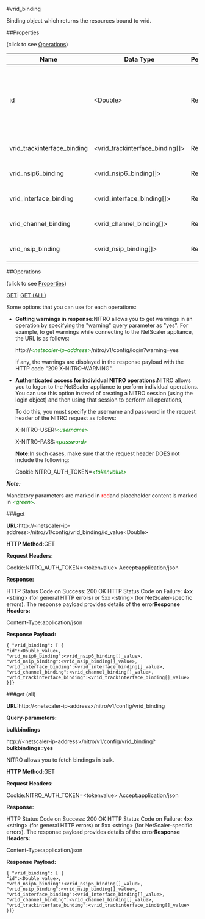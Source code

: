 #vrid_binding

Binding object which returns the resources bound to vrid.


##Properties 
<span>(click to see [Operations](#opera))</span>


<table><thead><tr><th>Name</th><th>Data Type</th><th>Permissions</th><th>Description</th></tr></thead><tbody><tr><td>id</td><td>&lt;Double></td><td>Read-write</td><td>Integer value that uniquely identifies the VMAC address.<br>Minimum value = 1<br>Maximum value = 255</td></tr><tr><td>vrid_trackinterface_binding</td><td>&lt;vrid_trackinterface_binding[]></td><td>Read-only</td><td>trackinterface that can be bound to vrid.</td></tr><tr><td>vrid_nsip6_binding</td><td>&lt;vrid_nsip6_binding[]></td><td>Read-only</td><td>nsip6 that can be bound to vrid.</td></tr><tr><td>vrid_interface_binding</td><td>&lt;vrid_interface_binding[]></td><td>Read-only</td><td>interface that can be bound to vrid.</td></tr><tr><td>vrid_channel_binding</td><td>&lt;vrid_channel_binding[]></td><td>Read-only</td><td>channel that can be bound to vrid.</td></tr><tr><td>vrid_nsip_binding</td><td>&lt;vrid_nsip_binding[]></td><td>Read-only</td><td>nsip that can be bound to vrid.</td></tr></tbody></table>
##Operations 
<span>(click to see [Properties](#prope))</span>


[GET]()| [GET (ALL)](#ge)


Some options that you can use for each operations:
<ul><li><p><b>Getting warnings in response:</b>NITRO allows you to get warnings in an operation by specifying the "warning" query parameter as "yes". For example, to get warnings while connecting to the NetScaler appliance, the URL is as follows:</p><p>http://<span style="color:green;font-style:italic;">&lt;netscaler-ip-address&gt;</span>/nitro/v1/config/login?warning=yes</p><p>If any, the warnings are displayed in the response payload with the HTTP code "209 X-NITRO-WARNING".</p></li><li><p><b>Authenticated access for individual NITRO operations:</b>NITRO allows you to logon to the NetScaler appliance to perform individual operations. You can use this option instead of creating a NITRO session (using the login object) and then using that session to perform all operations,</p><p>To do this, you must specify the username and password in the request header of the NITRO request as follows:</p><p>X-NITRO-USER:<span style="color:green;font-style:italic;">&lt;username&gt;</span></p><p>X-NITRO-PASS:<span style="color:green;font-style:italic;">&lt;password&gt;</span></p><p><b>Note:</b>In such cases, make sure that the request header DOES not include the following:</p><p>Cookie:NITRO_AUTH_TOKEN=<span style="color:green;font-style:italic;">&lt;tokenvalue&gt;</span></p></li></ul>



***Note:*** 
Mandatory parameters are marked in <span style="color:#FF0000;">red</span>and placeholder content is marked in <span style="color:green;font-style:italic">&lt;green&gt;</span>.

###get



<b>URL:</b>http://&lt;netscaler-ip-address&gt;/nitro/v1/config/vrid_binding/id_value&lt;Double&gt;
<b>HTTP Method:</b>GET
<b>Request Headers:</b>

Cookie:NITRO_AUTH_TOKEN=&lt;tokenvalue&gt;Accept:application/json

<b>Response:</b>
HTTP Status Code on Success: 200 OKHTTP Status Code on Failure: 4xx &lt;string&gt; (for general HTTP errors) or 5xx &lt;string&gt; (for NetScaler-specific errors). The response payload provides details of the error<b>Response Headers:</b>

Content-Type:application/json

<b>Response Payload: </b>```{ "vrid_binding": [ {"id":<Double_value>,"vrid_nsip6_binding":<vrid_nsip6_binding[]_value>,"vrid_nsip_binding":<vrid_nsip_binding[]_value>,"vrid_interface_binding":<vrid_interface_binding[]_value>,"vrid_channel_binding":<vrid_channel_binding[]_value>,"vrid_trackinterface_binding":<vrid_trackinterface_binding[]_value>}]}```



###get (all)



<b>URL:</b>http://&lt;netscaler-ip-address&gt;/nitro/v1/config/vrid_binding
<b>Query-parameters:</b>
<b>bulkbindings</b>
http://&lt;netscaler-ip-address&gt;/nitro/v1/config/vrid_binding?<b>bulkbindings=yes</b>
NITRO allows you to fetch bindings in bulk.



<b>HTTP Method:</b>GET
<b>Request Headers:</b>

Cookie:NITRO_AUTH_TOKEN=&lt;tokenvalue&gt;Accept:application/json

<b>Response:</b>
HTTP Status Code on Success: 200 OKHTTP Status Code on Failure: 4xx &lt;string&gt; (for general HTTP errors) or 5xx &lt;string&gt; (for NetScaler-specific errors). The response payload provides details of the error<b>Response Headers:</b>

Content-Type:application/json

<b>Response Payload: </b>```{ "vrid_binding": [ {"id":<Double_value>,"vrid_nsip6_binding":<vrid_nsip6_binding[]_value>,"vrid_nsip_binding":<vrid_nsip_binding[]_value>,"vrid_interface_binding":<vrid_interface_binding[]_value>,"vrid_channel_binding":<vrid_channel_binding[]_value>,"vrid_trackinterface_binding":<vrid_trackinterface_binding[]_value>}]}```



